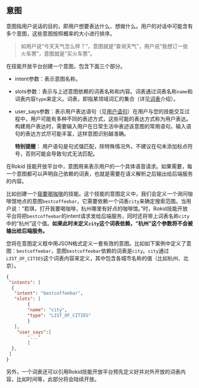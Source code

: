 ## 意图
意图指用户说话的目的，即用户想要表达什么、想做什么。用户的对话中可能含有多个意图，这些意图按照概率的大小进行排序。

>  如用户说“今天天气怎么样？”，意图就是“查询天气”，用户说“我想订一张火车票”，意图就是“买火车票”。

在技能开放平台创建一个意图，包含下面三个部分。
- intent参数：表示意图名称。

- slots参数：表示与上述意图依赖的词表名称和内容。词表通过词表名称`name`和词表内容`type`来定义。词表，即指某领域词汇的集合（详见[词表](word-list.md)介绍）。

- user_says参数：表示用户表达语句（见[用户语句](usersays.md)）在用户与您的技能交互过程中，用户可能有多种不同的表述方式，这些可能的表达方式称为用户表达。构建用户表达时，需要输入用户在日常生活中表述该意图的常用语句。输入语句的表达方式尽可能丰富，这样意图识别越准确。

  **特别提醒**： 用户语句是句式强匹配，除特殊情况外，不建议在句末添加标点符号，否则可能会导致句式无法匹配。

在Rokid 技能开放平台中，意图用来表示用户的一个具体语音请求。如果需要，每一个意图都可以声明自己依赖的词表，也就是需要在语义解析之后输出给后端服务的内容。

比如创建一个[我要喝咖啡](https://github.com/Rokid/rokid-skill-sample/tree/master/rokid-skill-sample-js-tastecoffee)的技能。这个技能的意图定义中，我们会定义一个询问咖啡馆地点的意图`bestcoffeebar`，它需要依赖一个词表`city`来确定搜索范围。当用户说：“若琪，打开我要喝咖啡，杭州哪里有好点的咖啡馆。”时，Rokid技能开放平台将把`bestcoffeebar`的intent请求发给后端服务，同时还将带上词表名称`city`中的“杭州”这个值。**如果此时未定义`city`这个词表依赖，“杭州”这个参数将不会被输出给后端服务。**

您将在意图定义框中用JSON格式定义一套有效的意图。比如如下案例中定义了意图：`bestcoffeebar`，意图`bestcoffeebar`依赖的词表是`city`。`city`通过`LIST_OF_CITIES`这个词表内容来定义，其中包含各城市名称的值（比如杭州、北京）。

```json
{
 "intents": [
  {
   "intent": "bestcoffeebar",
   "slots": [
        {
        "name": "city",
        "type": "LIST_OF_CITIES"
        }
   ],
    "user_says":[
        "..."
        ]
  },
 ]
}
```



另外，一个词表还可以引用Rokid技能开放平台预先定义好并对外开放的词表内容，比如时间等，此部分将会陆续开放。